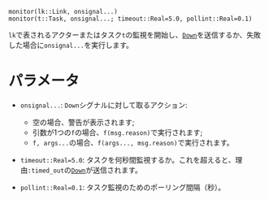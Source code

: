 ```
monitor(lk::Link, onsignal...)
monitor(t::Task, onsignal...; timeout::Real=5.0, pollint::Real=0.1)
```

`lk`で表されるアクターまたはタスク`t`の監視を開始し、[`Down`](@ref)を送信するか、失敗した場合に`onsignal...`を実行します。

# パラメータ

  * `onsignal...`: `Down`シグナルに対して取るアクション: 

      * 空の場合、警告が表示されます;
      * 引数が1つの`f`の場合、`f(msg.reason)`で実行されます;
      * `f, args...`の場合、`f(args..., msg.reason)`で実行されます。
  * `timeout::Real=5.0`: タスクを何秒間監視するか。これを超えると、理由`:timed_out`の[`Down`](@ref)が送信されます。
  * `pollint::Real=0.1`: タスク監視のためのポーリング間隔（秒）。
